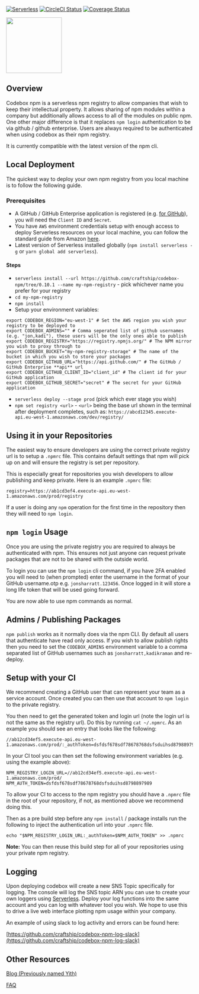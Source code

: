 [![Serverless](http://public.serverless.com/badges/v3.svg)](http://www.serverless.com)
[![CircleCI Status](https://circleci.com/gh/craftship/codebox-npm.svg?style=shield)](https://circleci.com/gh/craftship/codebox-npm)
[![Coverage Status](https://coveralls.io/repos/github/craftship/codebox-npm/badge.svg?branch=master&cb=1)](https://coveralls.io/github/craftship/codebox-npm?branch=master)

<img src="https://s3-eu-west-1.amazonaws.com/learn.craftship.io/codebox_logo.png" height="150"/>

## Overview
Codebox npm is a serverless npm registry to allow companies that wish to keep their intellectual property. It allows sharing of npm modules within a company but additionally allows access to all of the modules on public npm. One other major difference is that it replaces `npm login` authentication to be via github / github enterprise.  Users are always required to be authenticated when using codebox as their npm registry.

It is currently compatible with the latest version of the npm cli.

## Local Deployment

The quickest way to deploy your own npm registry from you local machine is to follow the following guide.

### Prerequisites
* A GitHub / GitHub Enterprise application is registered (e.g. [for GitHub](https://github.com/settings/developers)), you will need the `Client ID` and `Secret`.
* You have `AWS` environment credentials setup with enough access to deploy Serverless resources on your local machine, you can follow the standard guide from Amazon [here](http://docs.aws.amazon.com/sdk-for-java/v1/developer-guide/setup-credentials.html).
* Latest version of Serverless installed globally (`npm install serverless -g` or `yarn global add serverless`).

#### Steps
* `serverless install --url https://github.com/craftship/codebox-npm/tree/0.10.1 --name my-npm-registry` - pick whichever name you prefer for your registry
* `cd my-npm-registry`
* `npm install`
* Setup your environment variables:
```
export CODEBOX_REGION="eu-west-1" # Set the AWS region you wish your registry to be deployed to
export CODEBOX_ADMINS="" # Comma seperated list of github usernames (e.g. "jon,kadi"), these users will be the only ones able to publish
export CODEBOX_REGISTRY="https://registry.npmjs.org/" # The NPM mirror you wish to proxy through to
export CODEBOX_BUCKET="my-npm-registry-storage" # The name of the bucket in which you wish to store your packages
export CODEBOX_GITHUB_URL="https://api.github.com/" # The GitHub / GitHub Enterprise **api** url
export CODEBOX_GITHUB_CLIENT_ID="client_id" # The client id for your GitHub application
export CODEBOX_GITHUB_SECRET="secret" # The secret for your GitHub application
```
* `serverless deploy --stage prod` (pick which ever stage you wish)
* `npm set registry <url>` - `<url>` being the base url shown in the terminal after deployment completes, such as:
`https://abcd12345.execute-api.eu-west-1.amazonaws.com/dev/registry/`

## Using it in your Repositories
The easiest way to ensure developers are using the correct private registry url is to setup a `.npmrc` file.  This contains default settings that npm will pick up on and will ensure the registry is set per repository.

This is especially great for repositories you wish developers to allow publishing and keep private.  Here is an example `.npmrc` file:


```
registry=https://ab1cd3ef4.execute-api.eu-west-1.amazonaws.com/prod/registry
```

If a user is doing any `npm` operation for the first time in the repository then they will need to `npm login`.

## `npm login` Usage
Once you are using the private registry you are required to always be authenticated with npm. This ensures not just anyone can request private packages that are not to be shared with the outside world.

To login you can use the `npm login` cli command, if you have 2FA enabled you will need to (when prompted) enter the username in the format of your GitHub username.otp e.g. `jonsharratt.123456`. Once logged in it will store a long life token that will be used going forward.

You are now able to use npm commands as normal.

## Admins / Publishing Packages
`npm publish` works as it normally does via the npm CLI.  By default all users that authenticate have read only access.  If you wish to allow publish rights then you need to set the `CODEBOX_ADMINS` environment variable to a comma separated list of GitHub usernames such as `jonsharratt,kadikraman` and re-deploy.

## Setup with your CI
We recommend creating a GitHub user that can represent your team as a service account.  Once created you can then use that account to `npm login` to the private registry.

You then need to get the generated token and login url (note the login url is not the same as the registry url).  Do this by running `cat ~/.npmrc`.  As an example you should see an entry that looks like the following:

```
//ab12cd34ef5.execute-api.eu-west-1.amazonaws.com/prod/:_authToken=dsfdsf678sdf78678768dsfsduihsd8798897989
```

In your CI tool you can then set the following environment variables (e.g. using the example above):
```
NPM_REGISTRY_LOGIN_URL=//ab12cd34ef5.execute-api.eu-west-1.amazonaws.com/prod/
NPM_AUTH_TOKEN=dsfdsf678sdf78678768dsfsduihsd8798897989
```

To allow your CI to access to the npm registry you should have a `.npmrc` file in the root of your repository, if not, as mentioned above we recommend doing this.

Then as a pre build step before any `npm install` / package installs run the following to inject the authentication url into your `.npmrc` file.

```
echo "$NPM_REGISTRY_LOGIN_URL:_authToken=$NPM_AUTH_TOKEN" >> .npmrc
```

**Note:**
You can then reuse this build step for all of your repositories using your private npm registry.

## Logging
Upon deploying codebox will create a new SNS Topic specifically for logging.  The console will log the SNS topic ARN you can use to create your own loggers using [Serverless](https://serverless.com/). Deploy your log functions into the same account and you can log with whatever tool you wish.  We hope to use this to drive a live web interface plotting npm usage within your company.

An example of using slack to log activity and errors can be found here:

[https://github.com/craftship/codebox-npm-log-slack](https://github.com/craftship/codebox-npm-log-slack)

## Other Resources

[Blog (Previously named Yith)](https://craftship.io/open/source/serverless/private/npm/registry/yith/2016/09/26/serverless-yith.html)

[FAQ](https://github.com/craftship/codebox-npm/wiki/FAQ)
